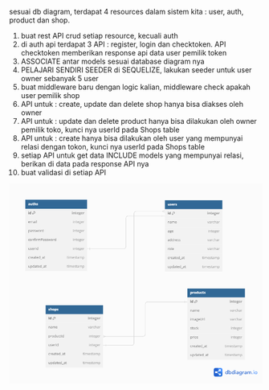 sesuai db diagram, terdapat 4 resources dalam sistem kita : user, auth, product dan shop.

1. buat rest API crud setiap resource, kecuali auth
2. di auth api terdapat 3 API : register, login dan checktoken. API checktoken memberikan response api data user pemilik token
3. ASSOCIATE antar models sesuai database diagram nya
4. PELAJARI SENDIRI SEEDER di SEQUELIZE, lakukan seeder untuk user owner sebanyak 5 user
5. buat middleware baru dengan logic kalian, middleware check apakah user pemilik shop
6. API untuk : create, update dan delete shop hanya bisa diakses oleh owner
7. API untuk : update dan delete product hanya bisa dilakukan oleh owner pemilik toko, kunci nya userId pada Shops table
8. API untuk : create hanya bisa dilakukan oleh user yang mempunyai relasi dengan tokon, kunci nya userId pada Shops table
9. setiap API untuk get data INCLUDE models yang mempunyai relasi, berikan di data pada response API nya
10. buat validasi di setiap API

![My Image](/public/img/db-diagram.png)
